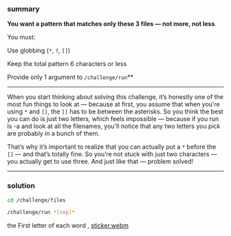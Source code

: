 ### summary
**You want a pattern that matches only these 3 files — not more, not less**.

You must:

Use globbing (`*`, `?`, `[]`)

Keep the total pattern 6 characters or less

Provide only 1 argument to `/challenge/run`**
_______________
When you start thinking about solving this challenge, it’s honestly one of the most fun things to look at — because at first, you assume that when you're using `*` and `[]`, the `[]` has to be between the asterisks. So you think the best you can do is just two letters, which feels impossible — because if you run ls -a and look at all the filenames, you'll notice that any two letters you pick are probably in a bunch of them.

That’s why it’s important to realize that you can actually put a `*` before the `[]` — and that’s totally fine. So you’re not stuck with just two characters — you actually get to use three.
And just like that — problem solved!
_______________
### solution 
```bash
cd /challenge/files
```
```bash
/challenge/run *[cep]*
```

the First letter of each word , [sticker.webm](https://github.com/user-attachments/assets/0973e836-3844-435b-8d51-42c36faf6f64)
